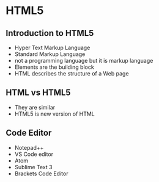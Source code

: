 # HTML5

## Introduction to HTML5
- Hyper Text Markup Language
- Standard Markup Language
- not a programming language but it is markup language
- Elements are the building block
- HTML describes the structure of a Web page

## HTML vs HTML5
- They are similar
- HTML5 is new version of HTML


## Code Editor
- Notepad++
- VS Code editor
- Atom
- Sublime Text 3
- Brackets Code Editor
